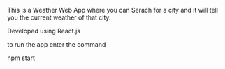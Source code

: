This is a Weather Web App where you can Serach for a city and it will tell you the current weather of that city.

Developed using React.js

to run the app enter the command

npm start
